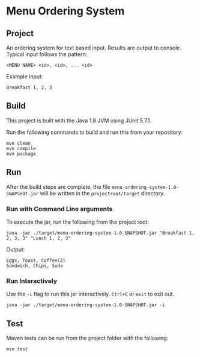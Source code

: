# Menu Ordering System

## Project
An ordering system for text based input.  Results are output to console.  Typical input follows the pattern:

    <MENU NAME> <id>, <id>, ... <id>

Example input:

    Breakfast 1, 2, 3

## Build
This project is built with the Java 1.8 JVM using JUnit 5.7.1.

Run the following commands to build and run this from your repository:

    mvn clean
    mvn compile
    mvn package 

## Run
After the build steps are complete, the file `menu-ordering-system-1.0-SNAPSHOT.jar` will be written in the `projectroot/target` directory.

### Run with Command Line arguments
To execute the jar, run the following from the project root:

    java -jar ./target/menu-ordering-system-1.0-SNAPSHOT.jar "Breakfast 1, 2, 3, 3" "Lunch 1, 2, 3"

Output:

    Eggs, Toast, Coffee(2)
    Sandwich, Chips, Soda

### Run Interactively

Use the `-i` flag to run this jar interactively.  `Ctrl+C` or `exit` to exit out.

    java -jar ./target/menu-ordering-system-1.0-SNAPSHOT.jar -i

        


## Test

Maven tests can be run from the project folder with the following:

    mvn test
